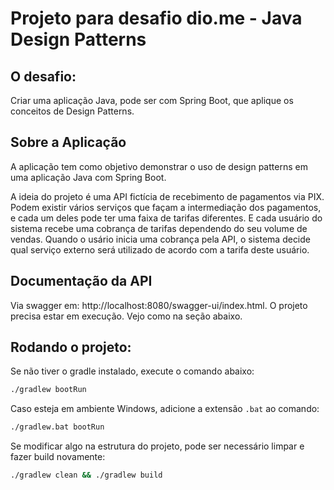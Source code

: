 # Projeto para desafio dio.me - Java Design Patterns

## O desafio:

Criar uma aplicação Java, pode ser com Spring Boot, que aplique os conceitos de Design Patterns.

## Sobre a Aplicação

A aplicação tem como objetivo demonstrar o uso de design patterns em uma aplicação Java com Spring Boot.

A ideia do projeto é uma API fictícia de recebimento de pagamentos via PIX. Podem existir vários serviços que façam a intermediação dos pagamentos, e cada um deles pode ter uma faixa de tarifas diferentes.
E cada usuário do sistema recebe uma cobrança de tarifas dependendo do seu volume de vendas. Quando o usário inicia uma cobrança pela API, o sistema decide qual serviço externo será utilizado de acordo
com a tarifa deste usuário.

## Documentação da API

Via swagger em: http://localhost:8080/swagger-ui/index.html. O projeto precisa estar em execução. Vejo como na seção abaixo.

## Rodando o projeto:

Se não tiver o gradle instalado, execute o comando abaixo:

```bash
./gradlew bootRun
```

Caso esteja em ambiente Windows, adicione a extensão `.bat` ao comando:

```bash
./gradlew.bat bootRun
```

Se modificar algo na estrutura do projeto, pode ser necessário limpar e fazer build novamente:

```bash
./gradlew clean && ./gradlew build
```
